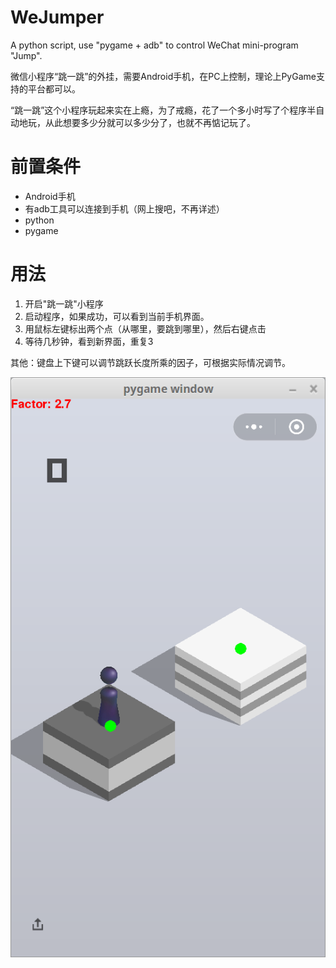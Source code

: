 # WeJumper
A python script, use "pygame + adb" to control WeChat  mini-program "Jump".

微信小程序“跳一跳”的外挂，需要Android手机，在PC上控制，理论上PyGame支持的平台都可以。

“跳一跳”这个小程序玩起来实在上瘾，为了戒瘾，花了一个多小时写了个程序半自动地玩，从此想要多少分就可以多少分了，也就不再惦记玩了。


# 前置条件
* Android手机
* 有adb工具可以连接到手机（网上搜吧，不再详述）
* python
* pygame

# 用法
1. 开启"跳一跳"小程序
2. 启动程序，如果成功，可以看到当前手机界面。
3. 用鼠标左键标出两个点（从哪里，要跳到哪里），然后右键点击
4. 等待几秒钟，看到新界面，重复3

其他：键盘上下键可以调节跳跃长度所乘的因子，可根据实际情况调节。


![UI](ui.png?raw=true "界面")

